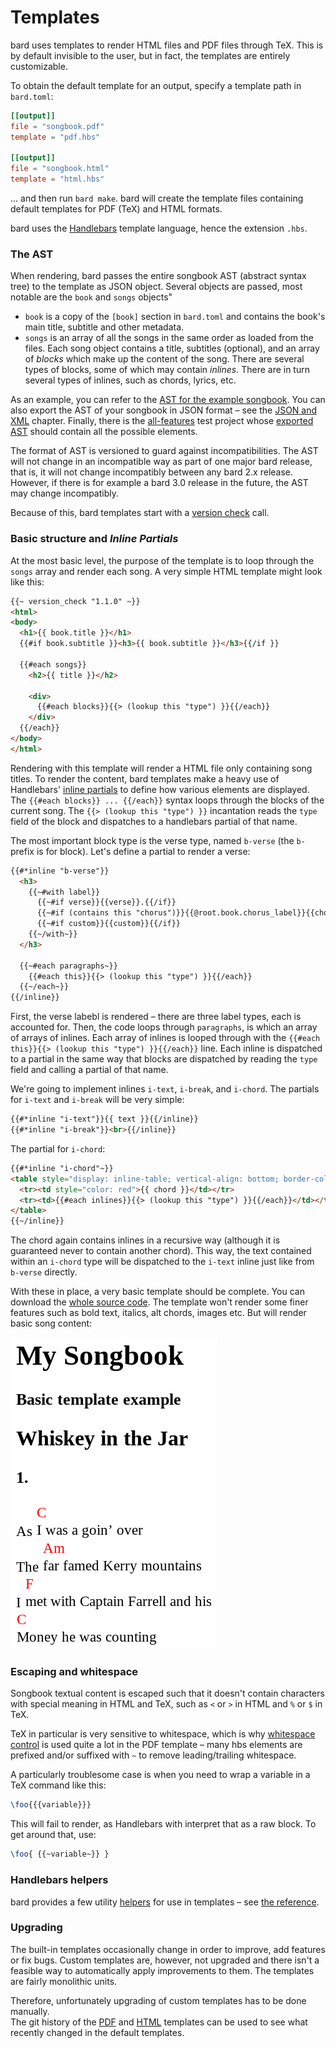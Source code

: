# Templates

bard uses templates to render HTML files and PDF files through TeX. This is by default invisible to the user, but in fact, the templates are entirely customizable.

To obtain the default template for an output, specify a template path in `bard.toml`:

```toml
[[output]]
file = "songbook.pdf"
template = "pdf.hbs"

[[output]]
file = "songbook.html"
template = "html.hbs"
```

... and then run `bard make`. bard will create the template files containing default templates for PDF (TeX) and HTML formats.

bard uses the [Handlebars](https://handlebarsjs.com/) template language, hence the extension `.hbs`.

### The AST

When rendering, bard passes the entire songbook AST (abstract syntax tree) to the template as JSON object. Several objects are passed, most notable are the `book` and `songs` objects"

- `book` is a copy of the `[book]` section in `bard.toml` and contains the book's main title, subtitle and other metadata.
- `songs` is an array of all the songs in the same order as loaded from the files. Each song object contains a title, subtitles (optional), and an array of _blocks_ which make up the content of the song. There are several types of blocks, some of which may contain _inlines_. There are in turn several types of inlines, such as chords, lyrics, etc.

As an example, you can refer to the [AST for the example songbook](https://github.com/vojtechkral/bard/blob/main/example/output/songbook.json). You can also export the AST of your songbook in JSON format &ndash; see the [JSON and XML](./json-and-xml.md) chapter. Finally, there is the [all-features](https://github.com/vojtechkral/bard/tree/main/tests/test-projects/all-features) test project whose [exported AST](https://github.com/vojtechkral/bard/blob/main/tests/test-projects/all-features/output/songbook.json) should contain all the possible elements.

The format of AST is versioned to guard against incompatibilities. The AST will not change in an incompatible
way as part of one major bard release, that is, it will not change incompatibly between any bard 2.x release.
However, if there is for example a bard 3.0 release in the future, the AST may change incompatibly.

Because of this, bard templates start with a [version check](#version_check-version) call.

### Basic structure and _Inline Partials_

At the most basic level, the purpose of the template is to loop through the `songs` array and render each song. A very simple HTML template might look like this:

```html
{{~ version_check "1.1.0" ~}}
<html>
<body>
  <h1>{{ book.title }}</h1>
  {{#if book.subtitle }}<h3>{{ book.subtitle }}</h3>{{/if }}

  {{#each songs}}
    <h2>{{ title }}</h2>

    <div>
      {{#each blocks}}{{> (lookup this "type") }}{{/each}}
    </div>
  {{/each}}
</body>
</html>
```

Rendering with this template will render a HTML file only containing song titles. To render the content, bard templates make a heavy use of
Handlebars' [inline partials](https://handlebarsjs.com/guide/partials.html#inline-partials) to define how various elements are displayed.
The `{{#each blocks}} ... {{/each}}` syntax loops through the blocks of the current song. The `{{> (lookup this "type") }}` incantation reads the `type` field of the block and dispatches to a handlebars partial of that name.

The most important block type is the verse type, named `b-verse` (the `b-` prefix is for block). Let's define a partial to render a verse:

```html
{{#*inline "b-verse"}}
  <h3>
    {{~#with label}}
      {{~#if verse}}{{verse}}.{{/if}}
      {{~#if (contains this "chorus")}}{{@root.book.chorus_label}}{{chorus}}.{{/if}}
      {{~#if custom}}{{custom}}{{/if}}
    {{~/with~}}
  </h3>

  {{~#each paragraphs~}}
    {{#each this}}{{> (lookup this "type") }}{{/each}}
  {{~/each~}}
{{/inline}}
```

First, the verse labebl is rendered &ndash; there are three label types, each is accounted for. Then, the code loops through `paragraphs`, is which an array of arrays of inlines. Each array of inlines is looped through with the `{{#each this}}{{> (lookup this "type") }}{{/each}}` line. Each inline is dispatched to a partial in the same way that blocks are dispatched by reading the `type` field and calling a partial of that name.

We're going to implement inlines `i-text`, `i-break`, and `i-chord`. The partials for `i-text` and `i-break` will be very simple:

```html
{{#*inline "i-text"}}{{ text }}{{/inline}}
{{#*inline "i-break"}}<br>{{/inline}}
```

The partial for `i-chord`:

```html
{{#*inline "i-chord"~}}
<table style="display: inline-table; vertical-align: bottom; border-collapse: collapse;">
  <tr><td style="color: red">{{ chord }}</td></tr>
  <tr><td>{{#each inlines}}{{> (lookup this "type") }}{{/each}}</td></tr>
</table>
{{~/inline}}
```
The chord again contains inlines in a recursive way (although it is guaranteed never to contain another chord). This way, the text contained within an `i-chord` type will be dispatched to the `i-text` inline just like from `b-verse` directly.

With these in place, a very basic template should be complete. You can download the [whole source code](assets/html-basic.hbs).
The template won't render some finer features such as bold text, italics, alt chords, images etc. But will render basic song content:

![template-basic-screenshot](assets/template-basic.png)

### Escaping and whitespace

Songbook textual content is escaped such that it doesn't contain characters with special meaning in HTML and TeX, such as `<` or `>` in HTML and `%` or `$` in TeX.

TeX in particular is very sensitive to whitespace, which is why [whitespace control](https://handlebarsjs.com/guide/expressions.html#whitespace-control) is used quite a lot in the PDF template &ndash; many hbs elements are prefixed and/or suffixed with `~` to remove leading/trailing whitespace.

A particularly troublesome case is when you need to wrap a variable in a TeX command like this:

```tex
\foo{{{variable}}}
```

This will fail to render, as Handlebars with interpret that as a raw block. To get around that, use:

```tex
\foo{ {{~variable~}} }
```

### Handlebars helpers

bard provides a few utility [helpers](https://handlebarsjs.com/guide/#custom-helpers) for use in templates &ndash; see [the reference](templates-helpers.md).

### Upgrading

The built-in templates occasionally change in order to improve, add features or fix bugs.
Custom templates are, however, not upgraded and there isn't a feasible way to automatically apply
improvements to them. The templates are fairly monolithic units.

Therefore, unfortunately upgrading of custom templates has to be done manually.\
The git history of the [PDF](https://github.com/vojtechkral/bard/commits/main/src/render/templates/pdf.hbs) and [HTML](https://github.com/vojtechkral/bard/commits/main/src/render/templates/html.hbs) templates can be used to see what recently changed in the default templates.
